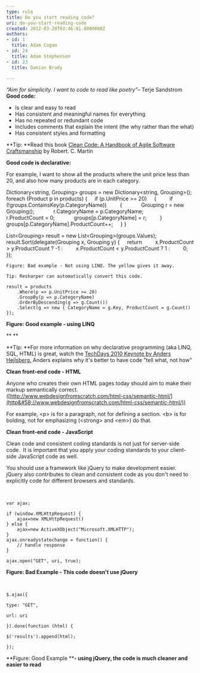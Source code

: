 ```yaml
---
type: rule
title: Do you start reading code?
uri: do-you-start-reading-code
created: 2012-03-20T03:46:01.0000000Z
authors:
- id: 1
  title: Adam Cogan
- id: 24
  title: Adam Stephensen
- id: 23
  title: Damian Brady

---
```


 *“Aim for simplicity. I want to code to read like poetry”*– Terje Sandstrom 
**Good code:** 

- Is clear and easy to read
- Has consistent and meaningful names for everything
- Has no repeated or redundant code
- Includes comments that explain the intent (the why rather than the what)
- Has consistent styles and formatting


**Tip: **Read this book [Clean Code: A Handbook of Agile Software Craftsmanship](http&#58;//www.google.com.hk/url?sa=t&amp;rct=j&amp;q=clean+code+download&amp;source=web&amp;cd=2&amp;ved=0CDgQFjAB&amp;url=http&#58;//www.e-reading.org.ua/bookreader.php/134601/Clean_Code_-_A_Handbook_of_Agile_Software_Craftsmanship.html&amp;ei=2jRoT8yfM_LSiAKK9piWBw&amp;usg=AFQjCNEGQx__eAf7t0yM_dYGtaaxJ6TqJA) by Robert. C. Martin

**Good code is declarative:**

For example, I want to show all the products where the unit price less than 20, and also how many products are in each category.


Dictionary&lt;string, Grouping&gt; groups = new Dictionary&lt;string, Grouping&gt;();
foreach (Product p in products)
{
    if (p.UnitPrice &gt;= 20)
    {
        if (!groups.ContainsKey(p.CategoryName))
        {
            Grouping r = new Grouping();
            r.CategoryName = p.CategoryName;
            r.ProductCount = 0;
            groups[p.CategoryName] = r;
        }
        groups[p.CategoryName].ProductCount++;
    }
}

List&lt;Grouping&gt; result = new List&lt;Grouping&gt;(groups.Values);
result.Sort(delegate(Grouping x, Grouping y)
{
    return
        x.ProductCount &gt; y.ProductCount ? -1 :
        x.ProductCount &lt; y.ProductCount ? 1 :
        0;
});



```
Figure: Bad example - Not using LINQ. The yellow gives it away.
```



```
Tip: Resharper can automatically convert this code.
```



```
result = products
    .Where(p => p.UnitPrice >= 20)
    .GroupBy(p => p.CategoryName)
    .OrderByDescending(g => g.Count())
    .Select(g => new { CategoryName = g.Key, ProductCount = g.Count() });
```


**Figure: Good example - using LINQ**

**
**

**Tip: **For more information on why declarative programming (aka LINQ, SQL, HTML) is great, watch the [TechDays 2010 Keynote by Anders Hejlsberg.](http&#58;//channel9.msdn.com/blogs/adebruyn/techdays-2010-developer-keynote-by-anders-hejlsberg) Anders explains why it's better to have code "tell what, not how"

**Clean front-end code - HTML**

Anyone who creates their own HTML pages today should aim to make their markup semantically correct.([http://www.webdesignfromscratch.com/html-css/semantic-html/](http&#58;//www.webdesignfromscratch.com/html-css/semantic-html/))

For example, &lt;p&gt; is for a paragraph, not for defining a section. &lt;b&gt; is for bolding, not for emphasizing (&lt;strong&gt; and &lt;em&gt;) do that.




**Clean front-end code - JavaScript**

Clean code and consistent coding standards is not just for server-side code.  It is important that you apply your coding standards to your client-side JavaScript code as well.

You should use a framework like jQuery to make development easier.  jQuery also contributes to clean and consistent code as you don't need to explicitly code for different browsers and standards.

 



```
var ajax;
```



```
if (window.XMLHttpRequest) {
    ajax=new XMLHttpRequest()
} else {
    ajax=new ActiveXObject("Microsoft.XMLHTTP");
}
ajax.onreadystatechange = function() {
    // handle response
}
```



```
ajax.open("GET", uri, true);
```



**Figure: Bad Example - This code doesn't use jQuery**

 




```
$.ajax({
```



```
type: "GET",
```



```
url: uri
```



```
}).done(function (html) {
```



```
$('results').append(html);
```



```
});
```




**Figure: Good Example ****- using jQuery​, the code is much cleaner and easier to read**

